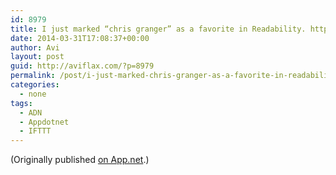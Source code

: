 ```yaml
---
id: 8979
title: I just marked “chris granger” as a favorite in Readability. http://www.readability.com/articles/okiw1noz
date: 2014-03-31T17:08:37+00:00
author: Avi
layout: post
guid: http://aviflax.com/?p=8979
permalink: /post/i-just-marked-chris-granger-as-a-favorite-in-readability-httpwww-readability-comarticlesokiw1noz/
categories:
  - none
tags:
  - ADN
  - Appdotnet
  - IFTTT
---
```

(Originally published [on App.net](http://alpha.app.net/aviflax/post/27221277).)